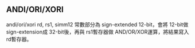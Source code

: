 ## ANDI/ORI/XORI
andi/ori/xori rd, rs1, simm12 常數部分為 sign-extended 12-bit，會將 12-bit做 sign-extension成 32-bit後，再與 rs1暫存器做 AND/OR/XOR運算，將結果寫入 rd暫存器。
